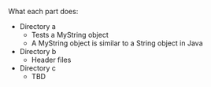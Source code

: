 What each part does:
- Directory a
	- Tests a MyString object
	- A MyString object is similar to a String object in Java
- Directory b
	- Header files
- Directory c
	- TBD
